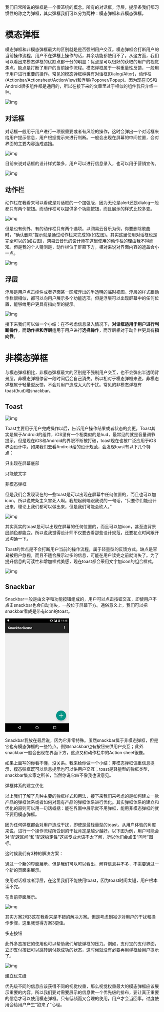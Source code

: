我们日常所说的弹框是一个很笼统的概念。所有的对话框，浮层，提示条我们都习惯性的称之为弹框，其实弹框我们可以分为两种：模态弹框和非模态弹框。

# 模态弹框

模态弹框和非模态弹框最大的区别就是是否强制用户交互。模态弹框会打断用户的当前操作流程，用户不在弹框上操作的话，其余功能都使用不了。从这方面，我们可以看出来模态弹框的优缺点都十分的明显：优点是可以很好的获取的用户的视觉焦点，缺点是打断了用户的当前操作流程。模态弹框属于一种重量性反馈，一般用于用户进行重要的操作。常见的模态弹框种类有对话框(Dialog/Alter)，动作栏(Actionbar/Actionsheet/ActionView)和浮层(Popover/Popup)。因为现在iOS和Android很多组件都是通用的，所以在接下来的文章里过于相似的组件我只介绍一种。

![img](assets/fm=173&fmt=auto&h=546&img_JPG=&s=C0B585724D2A5F095AD261590200E0BB&u=2266096975%2C2527416839&w=640.jpeg)

## 对话框

对话框一般用于用户进行一项很重要或者有风险的操作，这时会弹出一个对话框来给用户提示信息，用户根据提示来进行判断。一般会出现在屏幕的中间位置，会对界面的主要内容造成遮挡。

![img](assets/fm=173&fmt=auto&h=598&img_JPG=&s=8B3068870E36068AC290F59B030080A1&u=625015334%2C861347935&w=640.jpeg)

目前来说对话框的设计样式繁多，用户可以进行信息录入，也可以用于营销宣传。

![img](assets/fm=173&fmt=auto&h=598&img_JPG=&s=F01AC13844A634BF9605914E0300B0B1&u=2909979930%2C4134074708&w=640.jpeg)

## 动作栏

动作栏在我看来可以看成是对话框的一个加强版，因为无论是alert还是dialog一般都只有两个按钮。而动作栏可以提供多个功能按钮，而且展示的样式比较多变。

![img](assets/fm=173&fmt=auto&h=598&img_JPG=&s=EF90698A8CBC3A8EE6A7455E0300D0A2&u=4021820341%2C4205529267&w=640.jpeg)

但是也有例外，有的动作栏只有两个选项。以网易云音乐为例，你要删除歌曲时，“确认删除”提示就是通过动作栏来完成的(如左图)。其实这里使用对话框也是完全可以的(如右图)，网易云音乐的设计师在这里使用的动作栏的理由我不得而知。但是我的个人猜测是，动作栏位于屏幕下方，相对来说对界面内容的遮盖会小一点。

![img](assets/fm=173&fmt=auto&h=598&img_JPG=&s=8590E031448E7F49489D05DB0300E0B2&u=2571635%2C3029906737&w=640.jpeg)

## 浮层

浮层是用户点击控件或者界面某一区域浮出的半透明的临时视图。浮层的样式跟动作栏很相似，都可以向用户展示多个功能选项。但是浮层可以出现屏幕中的任何位置，能够给用户更具有指向型的提示。

![img](assets/fm=173&fmt=auto&h=598&img_JPG=&s=498AEE1B4F8E7ACC4C7811CF0100D0B1&u=1734684102%2C12801776&w=640.jpeg)

接下来我们可以做一个小结：在不考虑信息录入情况下，**对话框适用于用户进行判断操作**，而**动作栏和浮层**适用于用户进行**选择操作**，而浮层相对于动作栏更具有**指向性**。

# 非模态弹框

与模态弹框相比，非模态弹框最大的区别是不强制用户交互，也不会弹出半透明背景层，非模态弹框停留一段时间后会自己消失。所以相对于模态弹框来说，非模态弹框属于轻量型反馈，不会对用户造成太大的干扰。常见的非模态弹框有toast(hud)和snackbar。

## Toast

![img](assets/fm=173&fmt=auto&h=598&img_JPG=&s=22A193080A9F0BE9041134DE0300E0A0&u=380904043%2C1947318375&w=640.jpeg)

Toast主要用于用户完成操作以后，告诉用户操作结果或者状态的变更。Toast其实是属于Android的组件，iOS里有一个相类似的是hud，最常见的就是音量调节提示。但是现在iOS和Android的界限不断被打破，toast现在也被广泛应用于iOS界面设计中。如果我们去看Android给的设计规范，会发现toast有以下几个特点：

只出现在屏幕底部

只能放文字

非模态弹框

但是我们会发现现在的一些toast是可以出现在屏幕中任何位置的，而且也可以加icon，所以说教条主义害死人啊。我想起前端跟我说的一句话，“只要你们能设计出来，理论上我们都可以做出来，但是我们可能会砍人。”

![img](assets/fm=173&fmt=auto&h=598&img_JPG=&s=28E7089A44BE7FA99BAD18CC0300F0B4&u=3284617283%2C1125978945&w=640.jpeg)

其实真实的toast是可以出现在屏幕的任何位置的，而且可以加icon，甚至连背景层颜色都能变。所以说我觉得设计师不仅要去看那些设计规范，还要花点时间跟开发沟通一下。

Toast的优点是不会打断用户当前的操作流程，属于轻量型的反馈方式。缺点是容易被用户忽视，而且不适合展示过多的信息，可能在用户读完之前就消失了。为了提升信息的可读性和增加样式美感，现在toast都会采用文字加icon的组合样式。

![img](assets/fm=173&fmt=auto&h=598&img_JPG=&s=C8AC1D72072F67090CD0D4D7000050A1&u=3119092312%2C76769262&w=640.jpeg)

## Snackbar

Snackbar一般是由文字和功能按钮组成的，用户可以点击按钮交互，即使用户不点击snackbar也会自动消失，一般位于屏幕下方。通俗意义上，我们可以把snackbar看成是带有icon的toast。

![img](assets/6a63f6246b600c339908cb8e114c510fd9f9a106.jpg)

Snackbar我放在最后说，因为它非常特殊。虽然snackbar属于非模态弹框，但是它也有模态弹框的一些特点。例如snackbar也有按钮来供用户交互；此外snackbar一般会出现在界面下方，这点又和动作栏中的Action sheet很像。

如果上面写的你看不懂，没关系。我来给你做一个小结：非模态弹框偏重信息提示，模态弹框既可以信息提示也可以供用户交互；toast是轻量型的弹框类型，snackbar集众家之所长，当然你说它四不像我也没意见。

弹框体系的建立优化

以上我们了解了几种主要的弹框样式和用法，接下来我们来考虑的是如何建立一款产品的弹框体系或者如何对现有产品的弹框体系进行优化。其实弹框体系的建立和优化的原则可以用一句话概括：能在界面中展示就不用弹框，能用非模态弹框的就不要用模态弹框。

因为任何弹框都会对用户造成干扰，即使是最轻量型的toast。从用户体验的角度来说，进行一个操作流程所受到的干扰肯定是越少越好。以下图为例，用户可能会对“配速区间”和“配速稳定性”这些专业术语不太了解，所以他们会点击“问号”图标。

这时候我们有3种的解决方案：

通过一个新的界面展示。但是我们可以可以看出，解释信息并不多，不需要通过一个新的页面来展示。

使用对话框或者浮层，在这里我们不能使用toast，因为toast时间太短，用户根本读不完。

在当前界面展示。

![img](assets/fm=173&fmt=auto&h=598&img_JPG=&s=B8027532150E65495EEC514A0000E0F3&u=2369822218%2C3279421880&w=640.jpeg)

其实方案2和3这在我看来是不错的解决方案。但是考虑到减少对用户的干扰和操作步骤，这里我觉得方案3更佳。

多态按钮

此外多态按钮的使用也可以帮助我们解放弹框的压力。例如，支付宝的支付界面，立即支付按钮可以跳转到付款成功的状态，这时候就没有必要再用弹框给用户提示了。

![img](assets/fm=173&fmt=auto&h=598&img_JPG=&s=83B26C236EBE4F8C785574CB0100C0B2&u=555849695%2C300038094&w=640.jpeg)

建立优先级

优先级不同的信息应该获得不同的视觉权重，那么视觉权重最大的模态弹框应该展示重要的内容。所以我们要对需要展示的信息做一个优先级的排布，要让真正重要的信息才可以使用模态弹框。只有低频而又合理的使用，用户才会当回事。过度使用会给用户产生”狼来了”心理。